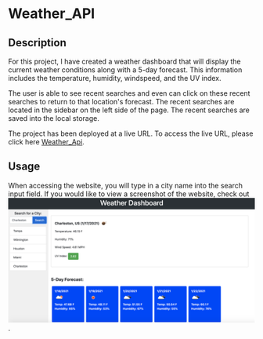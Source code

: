 # Weather_API

## Description

For this project, I have created a weather dashboard that will display the current weather conditions along with a 5-day forecast. This information includes the temperature, humidity, windspeed, and the UV index.

The user is able to see recent searches and even can click on these recent searches to return to that location's forecast. The recent searches are located in the sidebar on the left side of the page. The recent searches are saved into the local storage.

The project has been deployed at a live URL. To access the live URL, please click here [Weather_Api](https://alexhstrickland.github.io/Weather_API/).

## Usage

When accessing the website, you will type in a city name into the search input field. If you would like to view a screenshot of the website, check out ![Website Screenshot](assets/images/screenshot_website.png).